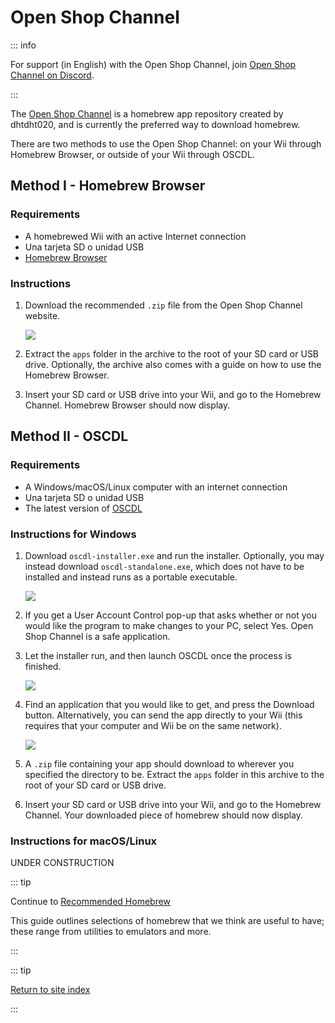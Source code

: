# Open Shop Channel

::: info

For support (in English) with the Open Shop Channel, join [Open Shop Channel on Discord](https://discord.gg/osc).

:::

The [Open Shop Channel](https://oscwii.org/) is a homebrew app repository created by dhtdht020, and is currently the preferred way to download homebrew.

There are two methods to use the Open Shop Channel: on your Wii through Homebrew Browser, or outside of your Wii through OSCDL.

## Method I - Homebrew Browser

### Requirements

- A homebrewed Wii with an active Internet connection
- Una tarjeta SD o unidad USB
- [Homebrew Browser](https://oscwii.org/library/app/homebrew_browser)

### Instructions

1. Download the recommended `.zip` file from the Open Shop Channel website.

   ![](/images/osc/zip-download-HBB.png)

2. Extract the `apps` folder in the archive to the root of your SD card or USB drive. Optionally, the archive also comes with a guide on how to use the Homebrew Browser.

3. Insert your SD card or USB drive into your Wii, and go to the Homebrew Channel. Homebrew Browser should now display.

## Method II - OSCDL

### Requirements

- A Windows/macOS/Linux computer with an internet connection
- Una tarjeta SD o unidad USB
- The latest version of [OSCDL](https://github.com/dhtdht020/osc-dl/releases/latest)

### Instructions for Windows

1. Download `oscdl-installer.exe` and run the installer. Optionally, you may instead download `oscdl-standalone.exe`, which does not have to be installed and instead runs as a portable executable.

   ![](/images/osc/exe-download-OSCDL.png)

2. If you get a User Account Control pop-up that asks whether or not you would like the program to make changes to your PC, select Yes. Open Shop Channel is a safe application.

3. Let the installer run, and then launch OSCDL once the process is finished.

   ![](/images/osc/install-finished-OSCDL.png)

4. Find an application that you would like to get, and press the Download button. Alternatively, you can send the app directly to your Wii (this requires that your computer and Wii be on the same network).

   ![](/images/osc/app-download-OSCDL.png)

5. A `.zip` file containing your app should download to wherever you specified the directory to be. Extract the `apps` folder in this archive to the root of your SD card or USB drive.

6. Insert your SD card or USB drive into your Wii, and go to the Homebrew Channel. Your downloaded piece of homebrew should now display.

### Instructions for macOS/Linux

UNDER CONSTRUCTION

::: tip

Continue to [Recommended Homebrew](recommended-homebrew)

This guide outlines selections of homebrew that we think are useful to have; these range from utilities to emulators and more.

:::

::: tip

[Return to site index](site-navigation)

:::
